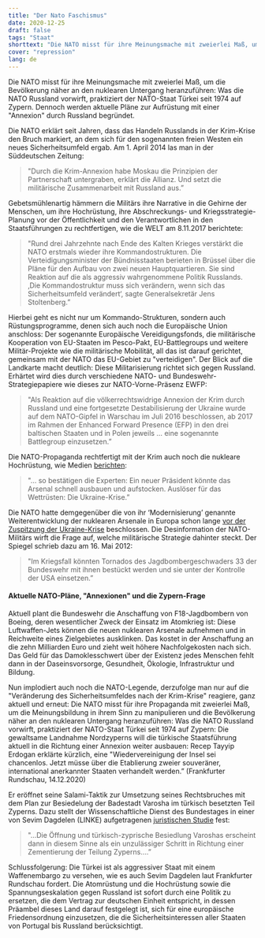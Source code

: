 ```yaml
---
title: "Der Nato Faschismus"
date: 2020-12-25
draft: false
tags: "Staat"
shorttext: "Die NATO misst für ihre Meinungsmache mit zweierlei Maß, um die Bevölkerung näher an den nuklearen Untergang heranzuführen!"
cover: "repression"
lang: de
---
```


Die NATO misst für ihre Meinungsmache mit zweierlei Maß, um die Bevölkerung näher an den nuklearen Untergang heranzuführen: Was die NATO Russland vorwirft, praktiziert der NATO-Staat Türkei seit 1974 auf Zypern. Dennoch werden aktuelle Pläne zur Aufrüstung mit einer "Annexion" durch Russland begründet.

Die NATO erklärt seit Jahren, dass das Handeln Russlands in der Krim-Krise den Bruch markiert, an dem sich für den sogenannten freien Westen ein neues Sicherheitsumfeld ergab. Am 1. April 2014 las man in der Süddeutschen Zeitung:

> "Durch die Krim-Annexion habe Moskau die Prinzipien der Partnerschaft untergraben, erklärt die Allianz. Und setzt die militärische Zusammenarbeit mit Russland aus.”

Gebetsmühlenartig hämmern die Militärs ihre Narrative in die Gehirne der Menschen, um ihre Hochrüstung, ihre Abschreckungs- und Kriegsstrategie-Planung vor der Öffentlichkeit und den Verantwortlichen in den Staatsführungen zu rechtfertigen, wie die WELT am 8.11.2017 berichtete:

> "Rund drei Jahrzehnte nach Ende des Kalten Krieges verstärkt die NATO erstmals wieder ihre Kommandostrukturen. Die Verteidigungsminister der Bündnisstaaten berieten in Brüssel über die Pläne für den Aufbau von zwei neuen Hauptquartieren. Sie sind Reaktion auf die als aggressiv wahrgenommene Politik Russlands. ‚Die Kommandostruktur muss sich verändern, wenn sich das Sicherheitsumfeld verändert‘, sagte Generalsekretär Jens Stoltenberg.”

Hierbei geht es nicht nur um Kommando-Strukturen, sondern auch Rüstungsprogramme, denen sich auch noch die Europäische Union anschloss: Der sogenannte Europäische Vereidigungsfonds, die militärische Kooperation von EU-Staaten im Pesco-Pakt, EU-Battlegroups und weitere Militär-Projekte wie die militärische Mobilität, all das ist darauf gerichtet, gemeinsam mit der NATO das EU-Gebiet zu "verteidigen". Der Blick auf die Landkarte macht deutlich: Diese Militarisierung richtet sich gegen Russland. Erhärtet wird dies durch verschiedene NATO- und Bundeswehr-Strategiepapiere wie dieses zur NATO-Vorne-Präsenz EWFP:

> "Als Reaktion auf die völkerrechtswidrige Annexion der Krim durch Russland und eine fortgesetzte Destabilisierung der Ukraine wurde auf dem NATO-Gipfel in Warschau im Juli 2016 beschlossen, ab 2017 im Rahmen der Enhanced Forward Presence (EFP) in den drei baltischen Staaten und in Polen jeweils … eine sogenannte Battlegroup einzusetzen.”

Die NATO-Propaganda rechtfertigt mit der Krim auch noch die nukleare Hochrüstung, wie Medien [berichten](https://www.deutschlandfunk.de/ukraine-konflikt-wettruesten-der-worte.2852.de.html?dram:article_id=283530 "Wettrüsten der Worte"):

> "… so bestätigen die Experten: Ein neuer Präsident könnte das Arsenal schnell ausbauen und aufstocken. Auslöser für das Wettrüsten: Die Ukraine-Krise.”

Die NATO hatte demgegenüber die von ihr ‘Modernisierung’ genannte Weiterentwicklung der nuklearen Arsenale in Europa schon lange [vor der Zuspitzung der Ukraine-Krise](/static/downloads/B61_Studie_web.pdf "Atomwaffen-Modernisierung in Europa") beschlossen. Die Desinformation der NATO-Militärs wirft die Frage auf, welche militärische Strategie dahinter steckt. Der Spiegel schrieb dazu am 16. Mai 2012:

> "Im Kriegsfall könnten Tornados des Jagdbombergeschwaders 33 der Bundeswehr mit ihnen bestückt werden und sie unter der Kontrolle der USA einsetzen.”

#### Aktuelle NATO-Pläne, "Annexionen" und die Zypern-Frage

Aktuell plant die Bundeswehr die Anschaffung von F18-Jagdbombern von Boeing, deren wesentlicher Zweck der Einsatz im Atomkrieg ist: Diese Luftwaffen-Jets können die neuen nuklearen Arsenale aufnehmen und in Reichweite eines Zielgebietes ausklinken. Das kostet in der Anschaffung an die zehn Milliarden Euro und zieht weit höhere Nachfolgekosten nach sich. Das Geld für das Damoklesschwert über der Existenz jedes Menschen fehlt dann in der Daseinsvorsorge, Gesundheit, Ökologie, Infrastruktur und Bildung.

Nun implodiert auch noch die NATO-Legende, derzufolge man nur auf die "Veränderung des Sicherheitsumfeldes nach der Krim-Krise" reagiere, ganz aktuell und erneut: Die NATO misst für ihre Propaganda mit zweierlei Maß, um die Meinungsbildung in ihrem Sinn zu manipulieren und die Bevölkerung näher an den nuklearen Untergang heranzuführen:
Was die NATO Russland vorwirft, praktiziert der NATO-Staat Türkei seit 1974 auf Zypern: Die gewaltsame Landnahme Nordzyperns will die türkische Staatsführung aktuell in die Richtung einer Annexion weiter ausbauen: Recep Tayyip Erdogan erklärte kürzlich, eine "Wiedervereinigung der Insel sei chancenlos. Jetzt müsse über die Etablierung zweier souveräner, international anerkannter Staaten verhandelt werden.” (Frankfurter Rundschau, 14.12.2020)

Er eröffnet seine Salami-Taktik zur Umsetzung seines Rechtsbruches mit dem Plan zur Besiedelung der Badestadt Varosha im türkisch besetzten Teil Zyperns. Dazu stellt der Wissenschaftliche Dienst des Bundestages in einer von Sevim Dagdelen (LINKE) aufgetragenen [juristischen Studie](/static/downloads/WD-2-096-20-pdf-data.pdf "Die Öffnung der nordzyprischen Stadt Varosha im Lichte desVölkerrechts") fest:

> "…Die Öffnung und türkisch-zyprische Besiedlung Varoshas erscheint dann in diesem Sinne als ein unzulässiger Schritt in Richtung einer Zementierung der Teilung Zyperns….”

Schlussfolgerung: Die Türkei ist als aggressiver Staat mit einem Waffenembargo zu versehen, wie es auch Sevim Dagdelen laut Frankfurter Rundschau fordert. Die Atomrüstung und die Hochrüstung sowie die Spannungseskalation gegen Russland ist sofort durch eine Politik zu ersetzen, die dem Vertrag zur deutschen Einheit entspricht, in dessen Präambel dieses Land darauf festgelegt ist, sich für eine europäische Friedensordnung einzusetzen, die die Sicherheitsinteressen aller Staaten von Portugal bis Russland berücksichtigt.
